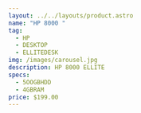 ```yaml
---
layout: ../../layouts/product.astro
name: "HP 8000 "
tag:
  - HP
  - DESKTOP
  - ELLITEDESK
img: /images/carousel.jpg
description: H﻿P 8000 ELLITE
specs:
  - 5OOGBHDD
  - 4GBRAM
price: $199.00
---
```


